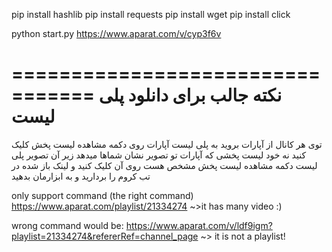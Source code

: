 pip install hashlib
pip install requests
pip install wget
pip install click



python start.py https://www.aparat.com/v/cyp3f6v

=================================
نکته جالب برای دانلود پلی لیست
=================================
توی هر کانال از آپارات
بروید به پلی لیست آپارات روی دکمه مشاهده لیست پخش کلیک کنید
نه خود لیست پخشی که آپارات تو تصویر نشان شماها میدهد
زیر آن تصویر پلی لیست دکمه مشاهده لیست پخش مشخص هست روی آن کلیک کنید
و لینک باز شده در تب کروم را بردارید و به ابزارمان بدهید

only support command (the right command)
https://www.aparat.com/playlist/21334274        ~>it has many video :)

wrong command would be:
https://www.aparat.com/v/ldf9igm?playlist=21334274&refererRef=channel_page    ~> it is not a playlist!
